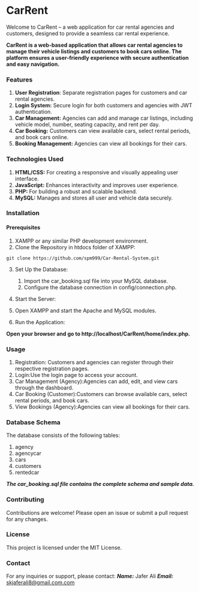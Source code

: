 # CarRent
Welcome to CarRent – a web application for car rental agencies and customers, designed to provide a seamless car rental experience.


**CarRent is a web-based application that allows car rental agencies to manage their vehicle listings and customers to book cars online. The platform ensures a user-friendly experience with secure authentication and easy navigation.**


### Features
1. **User Registration**: Separate registration pages for customers and car rental agencies.
2. **Login System:** Secure login for both customers and agencies with JWT authentication.
3. **Car Management:** Agencies can add and manage car listings, including vehicle model, number, seating capacity, and rent per day.
4. **Car Booking:** Customers can view available cars, select rental periods, and book cars online.
5. **Booking Management:** Agencies can view all bookings for their cars.

   
### Technologies Used
1. **HTML/CSS:** For creating a responsive and visually appealing user interface.
2. **JavaScript:** Enhances interactivity and improves user experience.
3. **PHP:** For building a robust and scalable backend.
4. **MySQL:** Manages and stores all user and vehicle data securely.

   
### Installation

#### Prerequisites
1. XAMPP or any similar PHP development environment.
2. Clone the Repository in htdocs folder of XAMPP:
```
git clone https://github.com/spm999/Car-Rental-System.git
```
3. Set Up the Database:
   1. Import the car_booking.sql file into your MySQL database.
   2. Configure the database connection in config/connection.php.

4. Start the Server:
  1. Open XAMPP and start the Apache and MySQL modules.
  2. Run the Application:

**Open your browser and go to http://localhost/CarRent/home/index.php.**


### Usage
1. Registration: Customers and agencies can register through their respective registration pages.
2. Login:Use the login page to access your account.
3. Car Management (Agency):Agencies can add, edit, and view cars through the dashboard.
4. Car Booking (Customer):Customers can browse available cars, select rental periods, and book cars.
5. View Bookings (Agency):Agencies can view all bookings for their cars.


### Database Schema
The database consists of the following tables:
1. agency
2. agencycar
3. cars
4. customers
5. rentedcar
   

***The car_booking.sql file contains the complete schema and sample data.***


### Contributing
Contributions are welcome! Please open an issue or submit a pull request for any changes.


### License
This project is licensed under the MIT License.

### Contact
For any inquiries or support, please contact:
***Name:*** Jafer Ali
***Email:*** skjaferali8@gmail.com.com



